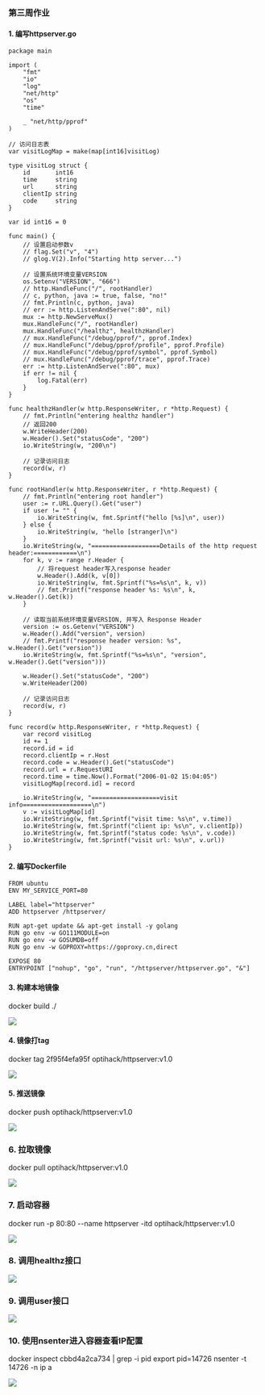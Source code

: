 ### 第三周作业
#### 1. 编写httpserver.go
```
package main

import (
	"fmt"
	"io"
	"log"
	"net/http"
	"os"
	"time"

	_ "net/http/pprof"
)

// 访问日志表
var visitLogMap = make(map[int16]visitLog)

type visitLog struct {
	id       int16
	time     string
	url      string
	clientIp string
	code     string
}

var id int16 = 0

func main() {
	// 设置启动参数v
	// flag.Set("v", "4")
	// glog.V(2).Info("Starting http server...")

	// 设置系统环境变量VERSION
	os.Setenv("VERSION", "666")
	// http.HandleFunc("/", rootHandler)
	// c, python, java := true, false, "no!"
	// fmt.Println(c, python, java)
	// err := http.ListenAndServe(":80", nil)
	mux := http.NewServeMux()
	mux.HandleFunc("/", rootHandler)
	mux.HandleFunc("/healthz", healthzHandler)
	// mux.HandleFunc("/debug/pprof/", pprof.Index)
	// mux.HandleFunc("/debug/pprof/profile", pprof.Profile)
	// mux.HandleFunc("/debug/pprof/symbol", pprof.Symbol)
	// mux.HandleFunc("/debug/pprof/trace", pprof.Trace)
	err := http.ListenAndServe(":80", mux)
	if err != nil {
		log.Fatal(err)
	}
}

func healthzHandler(w http.ResponseWriter, r *http.Request) {
	// fmt.Println("entering healthz handler")
	// 返回200
	w.WriteHeader(200)
	w.Header().Set("statusCode", "200")
	io.WriteString(w, "200\n")

	// 记录访问日志
	record(w, r)
}

func rootHandler(w http.ResponseWriter, r *http.Request) {
	// fmt.Println("entering root handler")
	user := r.URL.Query().Get("user")
	if user != "" {
		io.WriteString(w, fmt.Sprintf("hello [%s]\n", user))
	} else {
		io.WriteString(w, "hello [stranger]\n")
	}
	io.WriteString(w, "===================Details of the http request header:============\n")
	for k, v := range r.Header {
		// 将request header写入response header
		w.Header().Add(k, v[0])
		io.WriteString(w, fmt.Sprintf("%s=%s\n", k, v))
		// fmt.Printf("response header %s: %s\n", k, w.Header().Get(k))
	}

	// 读取当前系统环境变量VERSION, 并写入 Response Header
	version := os.Getenv("VERSION")
	w.Header().Add("version", version)
	// fmt.Printf("response header version: %s", w.Header().Get("version"))
	io.WriteString(w, fmt.Sprintf("%s=%s\n", "version", w.Header().Get("version")))

	w.Header().Set("statusCode", "200")
	w.WriteHeader(200)

	// 记录访问日志
	record(w, r)
}

func record(w http.ResponseWriter, r *http.Request) {
	var record visitLog
	id += 1
	record.id = id
	record.clientIp = r.Host
	record.code = w.Header().Get("statusCode")
	record.url = r.RequestURI
	record.time = time.Now().Format("2006-01-02 15:04:05")
	visitLogMap[record.id] = record

	io.WriteString(w, "===================visit info===================\n")
	v := visitLogMap[id]
	io.WriteString(w, fmt.Sprintf("visit time: %s\n", v.time))
	io.WriteString(w, fmt.Sprintf("client ip: %s\n", v.clientIp))
	io.WriteString(w, fmt.Sprintf("status code: %s\n", v.code))
	io.WriteString(w, fmt.Sprintf("visit url: %s\n", v.url))
}
```

#### 2. 编写Dockerfile
```
FROM ubuntu
ENV MY_SERVICE_PORT=80

LABEL label="httpserver"
ADD httpserver /httpserver/

RUN apt-get update && apt-get install -y golang
RUN go env -w GO111MODULE=on
RUN go env -w GOSUMDB=off
RUN go env -w GOPROXY=https://goproxy.cn,direct

EXPOSE 80
ENTRYPOINT ["nohup", "go", "run", "/httpserver/httpserver.go", "&"]
```

#### 3. 构建本地镜像
docker build ./

<img src="imgs/docker_build.png">

#### 4. 镜像打tag
docker tag 2f95f4efa95f optihack/httpserver:v1.0

<img src="imgs/docker_tag.png">

#### 5. 推送镜像
docker push optihack/httpserver:v1.0

<img src="imgs/docker_push.png">

### 6. 拉取镜像
docker pull optihack/httpserver:v1.0

<img src="imgs/docker_pull.png">

### 7. 启动容器
docker run -p 80:80 --name httpserver -itd optihack/httpserver:v1.0

<img src="imgs/docker_run.png">

### 8. 调用healthz接口
<img src="imgs/healthz.png">

### 9. 调用user接口
<img src="imgs/user.png">

### 10. 使用nsenter进入容器查看IP配置
docker inspect cbbd4a2ca734 | grep -i pid
export pid=14726
nsenter -t 14726 -n ip a

<img src="imgs/nsenter.png">